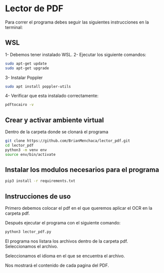 # Lector de PDF

Para correr el programa debes seguir las siguientes instrucciones en la terminal:

## WSL

1- Debemos tener instalado WSL.
2- Ejecutar los siguiente comandos:
```sh
sudo apt-get update
sudo apt-get upgrade
```
3- Instalar Poppler
```sh
sudo apt install poppler-utils
```
4- Verificar que esta instalado correctamente:
```sh
pdftocairo -v
```

## Crear y activar ambiente virtual

Dentro de la carpeta donde se clonará el programa

```sh
git clone https://github.com/BrianMenchaca/lector_pdf.git
cd lector_pdf
python3 -m venv env
source env/bin/activate
```

## Instalar los modulos necesarios para el programa

```sh
pip3 install -r requirements.txt
```

## Instrucciones de uso

Primero debemos colocar el pdf en el que queremos aplicar el OCR en la carpeta pdf.

Después ejecutar el programa con el siguiente comando:
```sh
python3 lector_pdf.py
```

El programa nos listara los archivos dentro de la carpeta pdf.
Seleccionamos el archivo.

Seleccionamos el idioma en el que se encuentra el archivo.

Nos mostrará el contenido de cada pagina del PDF.